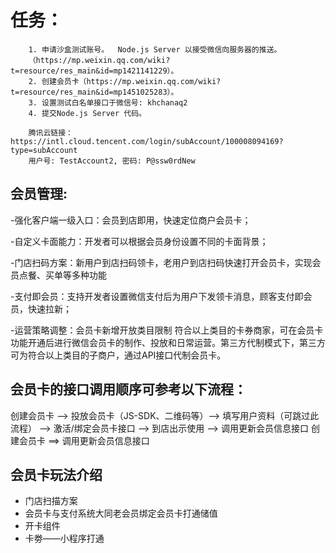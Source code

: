 # 任务：
```
    1. 申请沙盒测试账号。  Node.js Server 以接受微信向服务器的推送。
    （https://mp.weixin.qq.com/wiki?t=resource/res_main&id=mp1421141229）。
    2. 创建会员卡（https://mp.weixin.qq.com/wiki?t=resource/res_main&id=mp1451025283）。
    3. 设置测试白名单接口于微信号: khchanaq2
    4. 提交Node.js Server 代码。

    腾讯云链接：https://intl.cloud.tencent.com/login/subAccount/100008094169?type=subAccount
    用户号: TestAccount2, 密码: P@ssw0rdNew
```

## 会员管理:
-强化客户端一级入口：会员到店即用，快速定位商户会员卡；  

-自定义卡面能力：开发者可以根据会员身份设置不同的卡面背景；  

-门店扫码方案：新用户到店扫码领卡，老用户到店扫码快速打开会员卡，实现会员点餐、买单等多种功能

-支付即会员：支持开发者设置微信支付后为用户下发领卡消息，顾客支付即会员，快速拉新；  

-运营策略调整：会员卡新增开放类目限制
    符合以上类目的卡券商家，可在会员卡功能开通后进行微信会员卡的制作、投放和日常运营。第三方代制模式下，第三方可为符合以上类目的子商户，通过API接口代制会员卡。


## 会员卡的接口调用顺序可参考以下流程：
创建会员卡 --> 投放会员卡（JS-SDK、二维码等）——> 填写用户资料（可跳过此流程） ——> 激活/绑定会员卡接口 ——> 到店出示使用 ——> 调用更新会员信息接口
创建会员卡 ==> 调用更新会员信息接口
## 会员卡玩法介绍
* 门店扫描方案
* 会员卡与支付系统大同老会员绑定会员卡打通储值
* 开卡组件
* 卡劵——小程序打通

